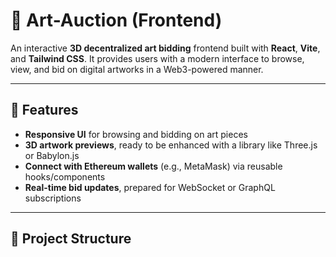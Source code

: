 # 🎨 Art-Auction (Frontend)

An interactive **3D decentralized art bidding** frontend built with **React**, **Vite**, and **Tailwind CSS**. It provides users with a modern interface to browse, view, and bid on digital artworks in a Web3-powered manner.

---

## 🚀 Features

- **Responsive UI** for browsing and bidding on art pieces
- **3D artwork previews**, ready to be enhanced with a library like Three.js or Babylon.js
- **Connect with Ethereum wallets** (e.g., MetaMask) via reusable hooks/components
- **Real-time bid updates**, prepared for WebSocket or GraphQL subscriptions

---

## 📁 Project Structure


